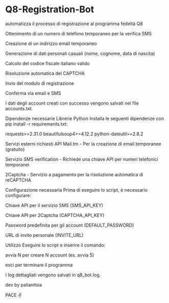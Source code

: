 # Q8-Registration-Bot
automatizza il processo di registrazione al programma fedeltà Q8

Ottenimento di un numero di telefono temporaneo per la verifica SMS

Creazione di un indirizzo email temporaneo

Generazione di dati personali casuali (nome, cognome, data di nascita)

Calcolo del codice fiscale italiano valido

Risoluzione automatica del CAPTCHA

Invio del modulo di registrazione

Conferma via email e SMS

I dati degli account creati con successo vengono salvati nel file accounts.txt.

Dipendenze necessarie
Librerie Python
Installa le seguenti dipendenze con pip install -r requirements.txt:

requests>=2.31.0
beautifulsoup4>=4.12.2
python-dateutil>=2.8.2


Servizi esterni richiesti
API Mail.tm - Per la creazione di email temporanee (gratuito)

Servizio SMS verification - Richiede una chiave API per numeri telefonici temporanei

2Captcha - Servizio a pagamento per la risoluzione automatica di reCAPTCHA

Configurazione necessaria
Prima di eseguire lo script, è necessario configurare:

Chiave API per il servizio SMS (SMS_API_KEY)

Chiave API per 2Captcha (CAPTCHA_API_KEY)

Password predefinita per gli account (DEFAULT_PASSWORD)

URL di invito personale (INVITE_URL)

Utilizzo
Eseguire lo script e inserire il comando:

avvia N per creare N account (es. avvia 5)

esci per terminare il programma

I log dettagliati vengono salvati in q8_bot.log.

dev by palianitsia

PACE ✌️


